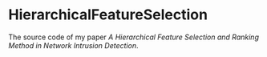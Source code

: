 # HierarchicalFeatureSelection
The source code of my paper _A Hierarchical Feature Selection and Ranking Method in Network Intrusion Detection_.
